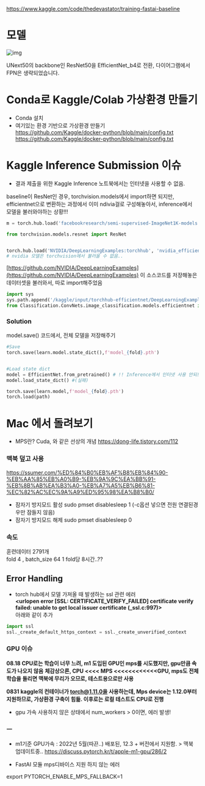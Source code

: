 https://www.kaggle.com/code/thedevastator/training-fastai-baseline

# 모델

![img](https://user-images.githubusercontent.com/30853787/186518724-9df184f7-9d14-4d1f-9653-0b02bd25069f.jpg)

UNext50의 backbone인 ResNet50을 EfficientNet_b4로 전환, 다이어그램에서 FPN은 생략되었습니다.

# Conda로 Kaggle/Colab 가상환경 만들기

* Conda 설치
* 여기있는 환경 기반으로 가상환경 만들기  
https://github.com/Kaggle/docker-python/blob/main/config.txt
https://github.com/Kaggle/docker-python/blob/main/config.txt

# Kaggle Inference Submission 이슈 

* 결과 제출을 위한 Kaggle Inference 노트북에서는 인터넷을 사용할 수 없음.

baseline이 ResNet인 경우, torchvision.models에서 import하면 되지만, efficientnet으로 변환하는 과정에서 이미 ndivia걸로 구성해놓아서, inference에서 모델을 불러와야하는 상황!!!

```python
m = torch.hub.load('facebookresearch/semi-supervised-ImageNet1K-models', 'resnext50_32x4d_ssl')

from torchvision.models.resnet import ResNet


torch.hub.load('NVIDIA/DeepLearningExamples:torchhub', 'nvidia_efficientnet_b4', pretrained=True)
# nvidia 모델은 torchvision에서 불러올 수 없음..
```  
[https://github.com/NVIDIA/DeepLearningExamples](https://github.com/NVIDIA/DeepLearningExamples) 이 소스코드를 저장해놓은 데이터셋을 불러와서, 따로 import해주었음

```python
import sys
sys.path.append('/kaggle/input/torchhub-efficientnet/DeepLearningExamples-torchhub/PyTorch')
from Classification.ConvNets.image_classification.models.efficientnet import efficientnet_b4
```

### Solution

model.save() 코드에서, 전체 모델을 저장해주기

```python
#Save
torch.save(learn.model.state_dict(),f'model_{fold}.pth')


#Load state dict
model = EfficientNet.from_pretrained() # !! Inference에서 인터넷 사용 안되므로, 불러오기 실패
model.load_state_dict() #(실패)
```

```python
torch.save(learn.model,f'model_{fold}.pth')
torch.load(path)
```
# Mac 에서 돌려보기
* MPS란? Cuda, 와 같은 선상의 개념 https://dong-life.tistory.com/112
### 맥북 덮고 사용
https://ssumer.com/%ED%84%B0%EB%AF%B8%EB%84%90-%EB%AA%85%EB%A0%B9-%EB%9A%9C%EA%BB%91-%EB%8B%AB%EA%B3%A0-%EB%A7%A5%EB%B6%81-%EC%82%AC%EC%9A%A9%ED%95%98%EA%B8%B0/
* 잠자기 방지모드 활성  sudo pmset  disablesleep 1 (-c옵션 넣으면 전원 연결된경우만 잠들지 않음)
* 잠자기 방지모드 해제 sudo pmset disablesleep 0
### 속도

훈련데이터 2791개  
fold 4 , batch_size 64
1 fold당 8시간..??
## Error Handling


* torch hub에서 모델 가져올 때 발생하는 ssl 관련 에러  
**<urlopen error [SSL: CERTIFICATE_VERIFY_FAILED] certificate verify failed: unable to get local issuer certificate (_ssl.c:997)>**  
아래와 같이 추가
```python
import ssl
ssl._create_default_https_context = ssl._create_unverified_context
```

### GPU 이슈
**08.18 CPU로는 학습이 너무 느려, m1 도입된 GPU인 mps를 시도했지만, gpu만큼 속도가 나오지 않음**
**체감상으론, CPU <<<< MPS <<<<<<<<<<<<GPU, mps도 전체 학습을 돌리면 맥북에 무리가 오므로, 테스트용으로만 사용**

**0831 kaggle의 컨테이너가 torch@1.11.0을 사용하는데, Mps device는 1.12.0부터 지원하므로, 가상환경 구축이 힘듦. 이후로는 로컬 테스트도 CPU로 진행**
* gpu 가속 사용하지 않은 상태에서 num_workers > 0이면, 에러 발생!

### ㅡ
* m1기준 GPU가속 : 2022년 5월(따끈..) 배포된, 12.3 + 버전에서 지원함. > 맥북 업데이트중..
https://discuss.pytorch.kr/t/apple-m1-gpu/286/2

* FastAI 모듈 mps디바이스 지원 하지 않는 에러

export PYTORCH_ENABLE_MPS_FALLBACK=1


